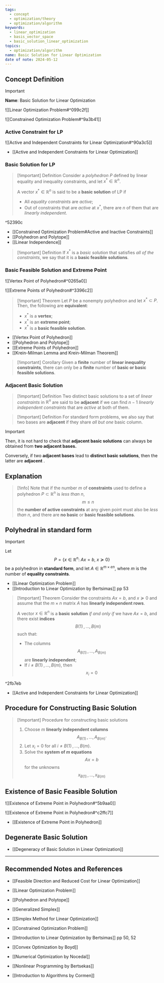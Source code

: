 ```yaml
---
tags:
  - concept
  - optimization/theory
  - optimization/algorithm
keywords:
  - linear_optimization
  - basis_vector_space
  - basic_solution_linear_optimization
topics:
  - optimization/algorithm
name: Basic Solution for Linear Optimization
date of note: 2024-05-12
---
```


## Concept Definition

>[!important]
>**Name**: Basic Solution for Linear Optimization

![[Linear Optimization Problem#^099c2f]]

![[Constrained Optimization Problem#^9a3b41]]

### Active Constraint for LP

![[Active and Independent Constraints for Linear Optimization#^90a3c5]]

- [[Active and Independent Constraints for Linear Optimization]]

### Basic Solution for LP

>[!important] Definition
>Consider a *polyhedron* $P$ defined by linear equality and inequality constraints, and let $x^{*}\in \mathbb{R}^{n}$.
>
>A vector $x^{*}\in \mathbb{R}^{n}$ is said to be a **basic solution** of LP if
>- All *equality constraints* are *active*;
>- Out of  constraints that are *active* at $x^{*}$, there are $n$ of them that are *linearly independent*.

^52390c

- [[Constrained Optimization Problem#Active and Inactive Constraints]]
- [[Polyhedron and Polytope]]
- [[Linear Independence]]

>[!important] Definition
>If $x^{*}$ is a *basic solution* that satisfies *all of the constraints*, we say that it is a **basic feasible solutions**.

### Basic Feasible Solution and Extreme Point

![[Vertex Point of Polyhedron#^0265a0]]

![[Extreme Points of Polyhedron#^3396c2]]


>[!important] Theorem
>Let $P$ be a nonempty polyhedron and let $x^{*} \subset P$. Then, the following are **equivalent**:
>- $x^{*}$ is a **vertex**;
>- $x^{*}$ is an **extreme point**;
>- $x^{*}$ is a **basic feasible solution**.

- [[Vertex Point of Polyhedron]]
- [[Polyhedron and Polytope]]
- [[Extreme Points of Polyhedron]]
- [[Krein-Milman Lemma and Krein-Milman Theorem]]

>[!important] Corollary
>Given a **finite** number of **linear inequality constraints**, there can only be a **finite** number of **basic or basic feasible solutions**.

### Adjacent Basic Solution

>[!important] Definition
>Two distinct basic solutions to a set of *linear constraints* in $\mathbb{R}^{n}$ are said to be **adjacent** if we can find $n - 1$ *linearly independent constraints* that are *active* at both of them.

>[!important] Definition
>For standard form problems, we also say that two bases are **adjacent** if they share *all but one* basic column. 


>[!important] 
>Then, it is not hard to check that **adjacent basic solutions** can always be obtained from **two adjacent bases.** 
>
>Conversely, if two **adjacent bases** lead to **distinct basic solutions**, then the latter are **adjacent** .


## Explanation

>[!info]
>Note that if the number $m$ of **constraints** used to define a polyhedron $P \subset \mathbb{R}^{n}$ is *less than* $n$, $$m\le n$$ the **number of active constraints** at any given point must also be *less than* $n$, and there are **no basic** or **basic feasible solutions**.


## Polyhedral in standard form

>[!important]
>Let $$P = \left\{ x\in \mathbb{R}^{n}:\; Ax = b,\; x \succeq 0 \right\} $$ be a polyhedron in **standard form**, and let $A \in \mathbb{R}^{m\times e n}$, where $m$ is the number of **equality constraints**.

- [[Linear Optimization Problem]]
- [[Introduction to Linear Optimization by Bertsimas]] pp 53

>[!important] Theorem
>Consider the constraints $Ax = b$, and $x \succeq 0$ and assume that the $m \times n$ matrix $A$ has **linearly independent rows**. 
>
>A vector $x\in \mathbb{R}^{n}$ is a **basic solution** *if and only if* we have $Ax = b$, and there exist **indices** $$B(1) \,{,}\ldots{,}\, B(m)$$ such that:
>- The columns $$A_{B(1)} \,{,}\ldots{,}\,A_{B(m)}$$ are **linearly independent**;
>- If $i \neq B(1) \,{,}\ldots{,}\, B(m)$, then $$x_{i} = 0$$

^2fb7eb

- [[Active and Independent Constraints for Linear Optimization]]


## Procedure for Constructing Basic Solution

>[!important] Procedure for constructing basic solutions
>1. Choose $m$ **linearly independent columns** $$A_{B(1)} \,{,}\ldots{,}\,A_{B(m)}·$$ 
>2. Let $x_{i} = 0$ for all $i \neq B(1) \,{,}\ldots{,}\, B(m)$. 
>3. Solve the **system of $m$ equations** $$Ax = b$$ for the unknowns $$x_{B(1)} \,{,}\ldots{,}\,x_{B(m)}$$

## Existence of Basic Feasible Solution

![[Existence of Extreme Point in Polyhedron#^5b9aa0]]

![[Existence of Extreme Point in Polyhedron#^c2ffc7]]

- [[Existence of Extreme Point in Polyhedron]]

## Degenerate Basic Solution

- [[Degeneracy of Basic Solution in Linear Optimization]]




-----------
##  Recommended Notes and References


- [[Feasible Direction and Reduced Cost for Linear Optimization]]
- [[Linear Optimization Problem]]
- [[Polyhedron and Polytope]]
- [[Generalized Simplex]]
- [[Simplex Method for Linear Optimization]]
- [[Constrained Optimization Problem]]


- [[Introduction to Linear Optimization by Bertsimas]] pp 50, 52
- [[Convex Optimization by Boyd]]
- [[Numerical Optimization by Nocedal]]
- [[Nonlinear Programming by Bertsekas]]
- [[Introduction to Algorithms by Cormen]]
